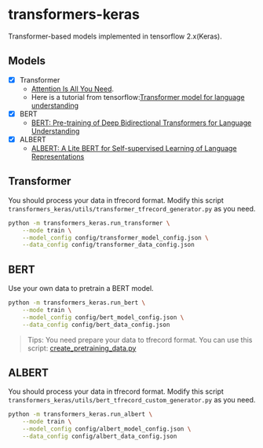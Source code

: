 # transformers-keras

Transformer-based models implemented in tensorflow 2.x(Keras).

## Models

- [x] Transformer
  * [Attention Is All You Need](https://arxiv.org/abs/1706.03762). 
  * Here is a tutorial from tensorflow:[Transformer model for language understanding](https://www.tensorflow.org/beta/tutorials/text/transformer)
- [x] BERT
  * [BERT: Pre-training of Deep Bidirectional Transformers for Language Understanding](https://arxiv.org/abs/1810.04805)
- [x] ALBERT
  * [ALBERT: A Lite BERT for Self-supervised Learning of Language Representations](https://arxiv.org/abs/1909.11942)


## Transformer

You should process your data in tfrecord format. Modify this script `transformers_keras/utils/transformer_tfrecord_generator.py` as you need.

```bash
python -m transformers_keras.run_transformer \
    --mode train \
    --model_config config/transformer_model_config.json \
    --data_config config/transformer_data_config.json
```


## BERT

Use your own data to pretrain a BERT model.

```bash
python -m transformers_keras.run_bert \
    --mode train \
    --model_config config/bert_model_config.json \
    --data_config config/bert_data_config.json
```

> Tips:
> You need prepare your data to tfrecord format. You can use this script: [create_pretraining_data.py](https://github.com/google-research/bert/blob/master/create_pretraining_data.py)


## ALBERT

You should process your data in tfrecord format. Modify this script `transformers_keras/utils/bert_tfrecord_custom_generator.py` as you need.

```bash
python -m transformers_keras.run_albert \
    --mode train \
    --model_config config/albert_model_config.json \
    --data_config config/albert_data_config.json
```
